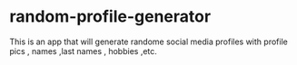 # random-profile-generator
This is an app that will generate randome social media profiles with profile pics , names ,last names , hobbies ,etc.
